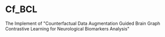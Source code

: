 # Cf_BCL
The Implement of "Counterfactual Data Augmentation Guided Brain Graph Contrastive Learning for Neurological Biomarkers Analysis"
